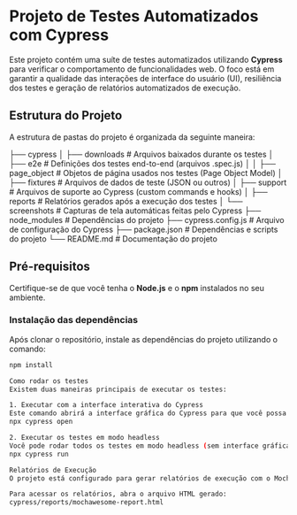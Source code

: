 # Projeto de Testes Automatizados com Cypress

Este projeto contém uma suíte de testes automatizados utilizando **Cypress** para verificar o comportamento de funcionalidades web. O foco está em garantir a qualidade das interações de interface do usuário (UI), resiliência dos testes e geração de relatórios automatizados de execução.

## Estrutura do Projeto

A estrutura de pastas do projeto é organizada da seguinte maneira:

├── cypress │ ├── downloads # Arquivos baixados durante os testes │ ├── e2e # Definições dos testes end-to-end (arquivos .spec.js) │ │ ├── page_object # Objetos de página usados nos testes (Page Object Model) │ ├── fixtures # Arquivos de dados de teste (JSON ou outros) │ ├── support # Arquivos de suporte ao Cypress (custom commands e hooks) │ ├── reports # Relatórios gerados após a execução dos testes │ └── screenshots # Capturas de tela automáticas feitas pelo Cypress ├── node_modules # Dependências do projeto ├── cypress.config.js # Arquivo de configuração do Cypress ├── package.json # Dependências e scripts do projeto └── README.md # Documentação do projeto


## Pré-requisitos

Certifique-se de que você tenha o **Node.js** e o **npm** instalados no seu ambiente.

### Instalação das dependências

Após clonar o repositório, instale as dependências do projeto utilizando o comando:

```bash
npm install

Como rodar os testes
Existem duas maneiras principais de executar os testes:

1. Executar com a interface interativa do Cypress
Este comando abrirá a interface gráfica do Cypress para que você possa rodar e inspecionar os testes manualmente:
npx cypress open

2. Executar os testes em modo headless
Você pode rodar todos os testes em modo headless (sem interface gráfica) e gerar relatórios ao final da execução:
npx cypress run

Relatórios de Execução
O projeto está configurado para gerar relatórios de execução com o Mochawesome. Após rodar os testes com o comando npx cypress run, os relatórios serão gerados automaticamente e salvos na pasta cypress/reports.

Para acessar os relatórios, abra o arquivo HTML gerado:
cypress/reports/mochawesome-report.html

